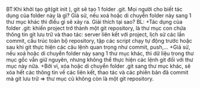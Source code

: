 BT:Khi khởi tạo git(git init ), git sẽ tạo 1 folder .git. 
Mọi người cho biết tác dụng của folder này là gì? 
Giả sử, nếu xoá hoặc di chuyển folder này sang 1 thư mục khác thì điều gì sẽ xảy ra.
Giải thích tại sao?
BL:
+Tác dụng của folder .git: khiến project trở thành một git repository, là thư mục con chứa thông tin git lưu trữ và thao tác: server liên kết với project, lịch sử các lần commit, cấu trúc toàn bộ repository, tập các script chạy tự động trước hoặc sau khi git thực hiện các câu lệnh quan trọng như commit, push,...
+Giả sử, nếu xoá hoặc di chuyển folder này sang 1 thư mục khác, thì dữ liệu trong thư mục gốc vẫn giữ nguyên, nhưng không thể thực hiện các lệnh git đối với thư mục này nữa.
+Bởi vì, xóa hoặc di chuyển folder .git sang thư mục khác, sẽ xóa hết các thông tin về các liên kết, thao tác và các phiên bản đã commit mà git lưu trữ => thư mục cũ không còn là một git repository.